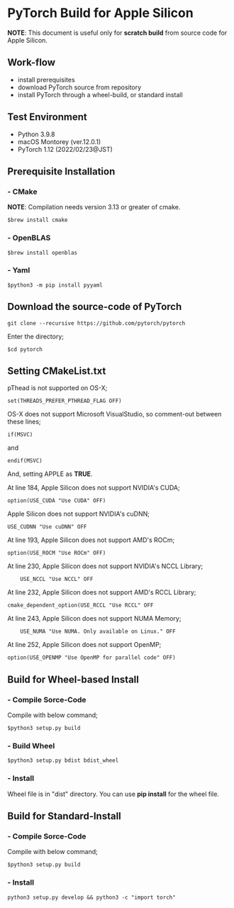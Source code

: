 # PyTorch Build for Apple Silicon
**NOTE**: This document is useful only for **scratch build** from source code for Apple Silicon.

## Work-flow
- install prerequisites
- download PyTorch source from repository
- install PyTorch through a wheel-build, or standard install

## Test Environment
- Python 3.9.8
- macOS Montorey (ver.12.0.1)
- PyTorch 1.12 (2022/02/23@JST)
## Prerequisite Installation

### - CMake
**NOTE**: Compilation needs version 3.13 or greater of cmake.
```
$brew install cmake
```
### - OpenBLAS
```
$brew install openblas
```
### - Yaml
```
$python3 -m pip install pyyaml
```

## Download the source-code of PyTorch
```
git clone --recursive https://github.com/pytorch/pytorch
```

Enter the directory;
```
$cd pytorch
```

## Setting CMakeList.txt
pThead is not supported on OS-X;
```
set(THREADS_PREFER_PTHREAD_FLAG OFF)
```

OS-X does not support Microsoft VisualStudio, so comment-out between these lines;
```
if(MSVC)
```
and
```
endif(MSVC)
```

And, setting APPLE as **TRUE**.

At line 184,
Apple Silicon does not support NVIDIA's CUDA;
```
option(USE_CUDA "Use CUDA" OFF)
```
Apple Silicon does not support NVIDIA's cuDNN;
```
USE_CUDNN "Use cuDNN" OFF
```

At line 193,
Apple Silicon does not support AMD's ROCm;
```
option(USE_ROCM "Use ROCm" OFF)
```

At line 230,
Apple Silicon does not support NVIDIA's NCCL Library;
```
    USE_NCCL "Use NCCL" OFF
```
At line 232,
Apple Silicon does not support AMD's RCCL Library;
```
cmake_dependent_option(USE_RCCL "Use RCCL" OFF
```

At line 243,
Apple Silicon does not support NUMA Memory;
```
    USE_NUMA "Use NUMA. Only available on Linux." OFF
```


At line 252,
Apple Silicon does not support OpenMP;
```
option(USE_OPENMP "Use OpenMP for parallel code" OFF)
```
## Build for Wheel-based Install
### - Compile Sorce-Code
Compile with below command;
```
$python3 setup.py build
```
### - Build Wheel
```
$python3 setup.py bdist bdist_wheel
```
### - Install
Wheel file is in "dist" directory.
You can use **pip install** for the wheel file.

## Build for Standard-Install
### - Compile Sorce-Code
Compile with below command;
```
$python3 setup.py build
```
### - Install
```
python3 setup.py develop && python3 -c "import torch"
```